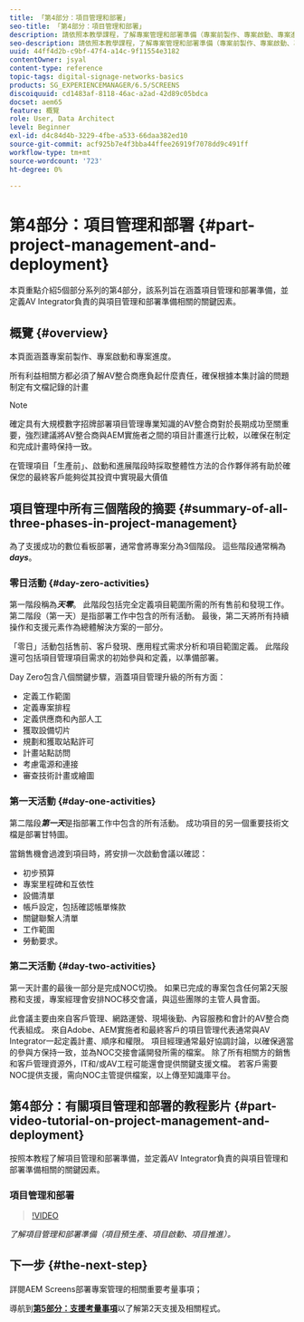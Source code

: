 ```yaml
---
title: 「第4部分：項目管理和部署」
seo-title: 「第4部分：項目管理和部署」
description: 請依照本教學課程，了解專案管理和部署準備（專案前製作、專案啟動、專案進度）。 此外，還要了解如何定義項目範圍和時間表，以及收集有關供應商、內部人工和剪切表的資訊。
seo-description: 請依照本教學課程，了解專案管理和部署準備（專案前製作、專案啟動、專案進度）。 此外，還要了解如何定義項目範圍和時間表，以及收集有關供應商、內部人工和剪切表的資訊。
uuid: 44ff4d2b-c9bf-47f4-a14c-9f11554e3182
contentOwner: jsyal
content-type: reference
topic-tags: digital-signage-networks-basics
products: SG_EXPERIENCEMANAGER/6.5/SCREENS
discoiquuid: cd1483af-8118-46ac-a2ad-42d89c05bdca
docset: aem65
feature: 概覽
role: User, Data Architect
level: Beginner
exl-id: d4c84d4b-3229-4fbe-a533-66daa382ed10
source-git-commit: acf925b7e4f3bba44ffee26919f7078dd9c491ff
workflow-type: tm+mt
source-wordcount: '723'
ht-degree: 0%

---
```


# 第4部分：項目管理和部署 {#part-project-management-and-deployment}

本頁重點介紹5個部分系列的第4部分，該系列旨在涵蓋項目管理和部署準備，並定義AV Integrator負責的與項目管理和部署準備相關的關鍵因素。

## 概覽 {#overview}

本頁面涵蓋專案前製作、專案啟動和專案進度。

所有利益相關方都必須了解AV整合商應負起什麼責任，確保根據本集討論的問題制定有文檔記錄的計畫

>[!NOTE]
>
>確定具有大規模數字招牌部署項目管理專業知識的AV整合商對於長期成功至關重要，強烈建議將AV整合商與AEM實施者之間的項目計畫進行比較，以確保在制定和完成計畫時保持一致。
>
>在管理項目「生產前」、啟動和進展階段時採取整體性方法的合作夥伴將有助於確保您的最終客戶能夠從其投資中實現最大價值

## 項目管理中所有三個階段的摘要 {#summary-of-all-three-phases-in-project-management}

為了支援成功的數位看板部署，通常會將專案分為3個階段。 這些階段通常稱為&#x200B;***days***。

### 零日活動 {#day-zero-activities}

第一階段稱為&#x200B;***天零***。 此階段包括完全定義項目範圍所需的所有售前和發現工作。 第二階段（第一天）是指部署工作中包含的所有活動。 最後，第二天將所有持續操作和支援元素作為總體解決方案的一部分。

「零日」活動包括售前、客戶發現、應用程式需求分析和項目範圍定義。 此階段還可包括項目管理項目需求的初始參與和定義，以準備部署。

Day Zero包含八個關鍵步驟，涵蓋項目管理升級的所有方面：

* 定義工作範圍
* 定義專案排程
* 定義供應商和內部人工
* 獲取設備切片
* 規劃和獲取站點許可
* 計畫站點訪問
* 考慮電源和連接
* 審查技術計畫或繪圖

### 第一天活動 {#day-one-activities}

第二階段&#x200B;***第一天***&#x200B;是指部署工作中包含的所有活動。 成功項目的另一個重要技術文檔是部署甘特圖。

當銷售機會過渡到項目時，將安排一次啟動會議以確認：

* 初步預算
* 專案里程碑和互依性
* 設備清單
* 帳戶設定，包括確認帳單條款
* 關鍵聯繫人清單
* 工作範圍
* 勞動要求。

### 第二天活動 {#day-two-activities}

第一天計畫的最後一部分是完成NOC切換。 如果已完成的專案包含任何第2天服務和支援，專案經理會安排NOC移交會議，與這些團隊的主管人員會面。

此會議主要由來自客戶管理、網路運營、現場後勤、內容服務和會計的AV整合商代表組成。 來自Adobe、AEM實施者和最終客戶的項目管理代表通常與AV Integrator一起定義計畫、順序和權限。 項目經理通常最好協調討論，以確保適當的參與方保持一致，並為NOC交接會議開發所需的檔案。 除了所有相關方的銷售和客戶管理資源外，IT和/或AV工程可能還會提供關鍵支援文檔。 若客戶需要NOC提供支援，需向NOC主管提供檔案，以上傳至知識庫平台。

## 第4部分：有關項目管理和部署的教程影片 {#part-video-tutorial-on-project-management-and-deployment}

按照本教程了解項目管理和部署準備，並定義AV Integrator負責的與項目管理和部署準備相關的關鍵因素。

### 項目管理和部署

>[!VIDEO](https://video.tv.adobe.com/v/28408)

*了解項目管理和部署準備（項目預生產、項目啟動、項目推進）。*

## 下一步 {#the-next-step}

詳閱AEM Screens部署專案管理的相關重要考量事項；

導航到&#x200B;**[第5部分：支援考量事項](support-considerations.md)**&#x200B;以了解第2天支援及相關程式。
